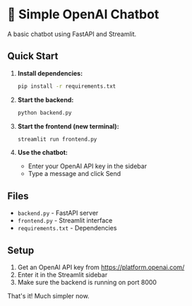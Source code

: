 # 🤖 Simple OpenAI Chatbot

A basic chatbot using FastAPI and Streamlit.

## Quick Start

1. **Install dependencies:**
   ```bash
   pip install -r requirements.txt
   ```

2. **Start the backend:**
   ```bash
   python backend.py
   ```

3. **Start the frontend (new terminal):**
   ```bash
   streamlit run frontend.py
   ```

4. **Use the chatbot:**
   - Enter your OpenAI API key in the sidebar
   - Type a message and click Send

## Files

- `backend.py` - FastAPI server
- `frontend.py` - Streamlit interface
- `requirements.txt` - Dependencies

## Setup

1. Get an OpenAI API key from https://platform.openai.com/
2. Enter it in the Streamlit sidebar
3. Make sure the backend is running on port 8000

That's it! Much simpler now. 